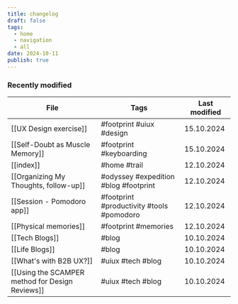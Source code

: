 ```yaml
---
title: changelog
draft: false
tags:
  - home
  - navigation
  - all
date: 2024-10-11
publish: true
---
```

### Recently modified
<!-- QueryToSerialize: table join(file.tags, " ") as "Tags", dateformat(file.mtime, "dd.MM.yyyy") AS "Last modified" where  publish = true and title != this.title sort file.mtime desc limit 10 -->
<!-- SerializedQuery: table join(file.tags, " ") as "Tags", dateformat(file.mtime, "dd.MM.yyyy") AS "Last modified" where  publish = true and title != this.title sort file.mtime desc limit 10 -->

| File                                                                                                      | Tags                                      | Last modified |
| --------------------------------------------------------------------------------------------------------- | ----------------------------------------- | ------------- |
| [[UX Design exercise]]                                                       | #footprint #uiux #design                  | 15.10.2024    |
| [[Self-Doubt as Muscle Memory]]                                     | #footprint #keyboarding                   | 15.10.2024    |
| [[index]]                                                                                       | #home #trail                              | 12.10.2024    |
| [[Organizing My Thoughts, follow-up]]                         | #odyssey #expedition #blog #footprint     | 12.10.2024    |
| [[Session - Pomodoro app]]                                               | #footprint #productivity #tools #pomodoro | 12.10.2024    |
| [[Physical memories]]                                                         | #footprint #memories                      | 12.10.2024    |
| [[Tech Blogs]]                                                                        | #blog                                     | 10.10.2024    |
| [[Life Blogs]]                                                                        | #blog                                     | 10.10.2024    |
| [[What's with B2B UX?]]                                                 | #uiux #tech #blog                         | 10.10.2024    |
| [[Using the SCAMPER method for Design Reviews]] | #uiux #tech #blog                         | 10.10.2024    |
<!-- SerializedQuery END -->
